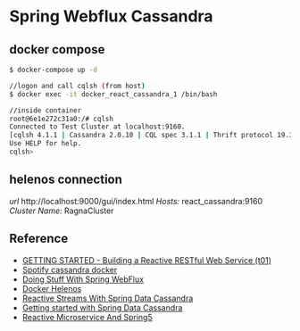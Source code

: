 # Spring Webflux Cassandra


## docker compose

```bash
$ docker-compose up -d

//logon and call cqlsh (from host)
$ docker exec -it docker_react_cassandra_1 /bin/bash

//inside container
root@6e1e272c31a0:/# cqlsh
Connected to Test Cluster at localhost:9160.
[cqlsh 4.1.1 | Cassandra 2.0.10 | CQL spec 3.1.1 | Thrift protocol 19.39.0]
Use HELP for help.
cqlsh>

```

## helenos connection
*url* http://localhost:9000/gui/index.html
*Hosts:* react_cassandra:9160
*Cluster Name:* RagnaCluster


## Reference

* [GETTING STARTED - Building a Reactive RESTful Web Service \(t01\)](https://spring.io/guides/gs/reactive-rest-service/)
* [Spotify cassandra docker](https://hub.docker.com/r/spotify/cassandra/)
* [Doing Stuff With Spring WebFlux](https://dzone.com/articles/doing-stuff-with-spring-webflux)
* [Docker Helenos](https://github.com/emdem/docker-helenos)
* [Reactive Streams With Spring Data Cassandra](https://dzone.com/articles/reactive-streams-with-spring-data-cassandra)
* [Getting started with Spring Data Cassandra](https://lankydanblog.com/2017/10/12/getting-started-with-spring-data-cassandra/)
* [Reactive Microservice And Spring5](https://www.slideshare.net/JayLee1/reactive-microservice-and-spring5)
